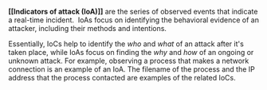 **[[Indicators of attack (IoA)]]** are the series of observed events that indicate a real-time incident.  IoAs focus on identifying the behavioral evidence of an attacker, including their methods and intentions.

Essentially, IoCs help to identify the _who_ and _what_ of an attack after it's taken place, while IoAs focus on finding the _why_ and _how_ of an ongoing or unknown attack. For example, observing a process that makes a network connection is an example of an IoA. The filename of the process and the IP address that the process contacted are examples of the related IoCs.